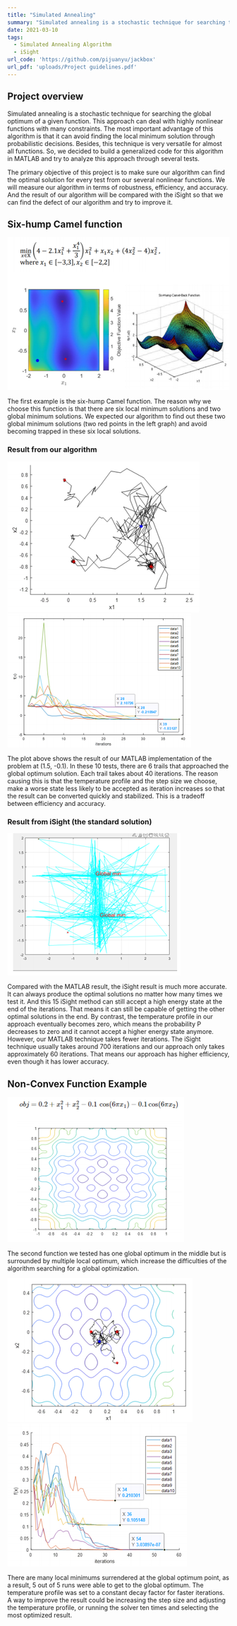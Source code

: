 ```yaml
---
title: "Simulated Annealing"
summary: "Simulated annealing is a stochastic technique for searching the global optimum of a given function. This approach can deal with highly nonlinear functions with many constraints. The most important advantage of this algorithm is that it can avoid finding the local minimum solution through probabilistic decisions. Besides, this technique is very versatile for almost all functions. So, we decided to build a generalized code for this algorithm in MATLAB and try to analyze this approach through several tests."
date: 2021-03-10
tags:
  - Simulated Annealing Algorithm
  - iSight
url_code: 'https://github.com/pijuanyu/jackbox'
url_pdf: 'uploads/Project guidelines.pdf'
---
```


## Project overview

Simulated annealing is a stochastic technique for searching the global optimum of a given function. This approach can deal with highly nonlinear functions with many constraints. The most important advantage of this algorithm is that it can avoid finding the local minimum solution through probabilistic decisions. Besides, this technique is very versatile for almost all functions. So, we decided to build a generalized code for this algorithm in MATLAB and try to analyze this approach through several tests.

The primary objective of this project is to make sure our algorithm can find the optimal solution for every test from our several nonlinear functions. We will measure our algorithm in terms of robustness, efficiency, and accuracy. And the result of our algorithm will be compared with the iSight so that we can find the defect of our algorithm and try to improve it.

## Six-hump Camel function

![SA](SA1.png "Six-hump Camel function")

The first example is the six-hump Camel function. The reason why we choose this function is that there are six local minimum solutions and two global minimum solutions. We expected our algorithm to find out these two global minimum solutions (two red points in the left graph) and avoid becoming trapped in these six local solutions.

### Result from our algorithm

![SA](SA2.png "Results")
![SA](SA3.png "Results")

The plot above shows the result of our MATLAB implementation of the problem at (1.5, -0.1). In these 10 tests, there are 6 trails that approached the global optimum solution. Each trail takes about 40 iterations. The reason causing this is that the temperature profile and the step size we choose, make a worse state less likely to be accepted as iteration increases so that the result can be converted quickly and stabilized. This is a tradeoff between efficiency and accuracy.

### Result from iSight (the standard solution)

![SA](SA4.png "iSight")

Compared with the MATLAB result, the iSight result is much more accurate. It can always produce the optimal solutions no matter how many times we test it. And this 15 iSight method can still accept a high energy state at the end of the iterations. That means it can still be capable of getting the other optimal solutions in the end. By contrast, the temperature profile in our approach eventually becomes zero, which means the probability P decreases to zero and it cannot accept a higher energy state anymore. However, our MATLAB technique takes fewer iterations. The iSight technique usually takes around 700 iterations and our approach only takes approximately 60 iterations. That means our approach has higher efficiency, even though it has lower accuracy.

## Non-Convex Function Example

![SA](SA5.png "example")

The second function we tested has one global optimum in the middle but is surrounded by multiple local optimum, which increase the difficulties of the algorithm searching for a global optimization.

![SA](SA6.png "results")
![SA](SA7.png "results")

There are many local minimums surrendered at the global optimum point, as a result, 5 out of 5 runs were able to get to the global optimum. The temperature profile was set to a constant decay factor for faster iterations. A way to improve the result could be increasing the step size and adjusting the temperature profile, or running the solver ten times and selecting the most optimized result.